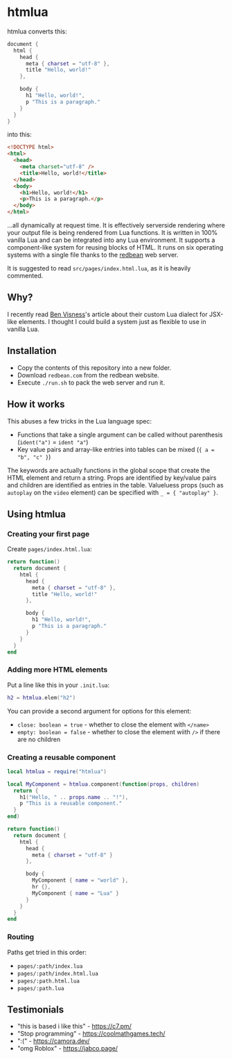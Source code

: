 # htmlua

htmlua converts this:

```lua
document {
  html {
    head {
      meta { charset = "utf-8" },
      title "Hello, world!"
    },

    body {
      h1 "Hello, world!",
      p "This is a paragraph."
    }
  }
}
```

into this:

```html
<!DOCTYPE html>
<html>
  <head>
    <meta charset="utf-8" />
    <title>Hello, world!</title>
  </head>
  <body>
    <h1>Hello, world!</h1>
    <p>This is a paragraph.</p>
  </body>
</html>
```

...all dynamically at request time. It is effectively serverside rendering where your output file is being rendered from Lua functions. It is written in 100% vanilla Lua and can be integrated into any Lua environment. It supports a component-like system for reusing blocks of HTML. It runs on six operating systems with a single file thanks to the [redbean](https://redbean.dev/) web server.

It is suggested to read `src/pages/index.html.lua`, as it is heavily commented.

## Why?

I recently read [Ben Visness](https://bvisness.me/luax/)'s article about their custom Lua dialect for JSX-like elements. I thought I could build a system just as flexible to use in vanilla Lua.

## Installation

- Copy the contents of this repository into a new folder.
- Download `redbean.com` from the redbean website.
- Execute `./run.sh` to pack the web server and run it.

## How it works

This abuses a few tricks in the Lua language spec:

- Functions that take a single argument can be called without parenthesis (`ident("a")` = `ident "a"`)
- Key value pairs and array-like entries into tables can be mixed (`{ a = "b", "c" }`)

The keywords are actually functions in the global scope that create the HTML element and return a string. Props are identified by key/value pairs and children are identified as entries in the table. Valueluess props (such as `autoplay` on the `video` element) can be specified with `_ = { "autoplay" }`.

## Using htmlua

### Creating your first page

Create `pages/index.html.lua`:

```lua
return function()
  return document {
    html {
      head {
        meta { charset = "utf-8" },
        title "Hello, world!"
      },

      body {
        h1 "Hello, world!",
        p "This is a paragraph."
      }
    }
  }
end
```

### Adding more HTML elements

Put a line like this in your `.init.lua`:

```lua
h2 = htmlua.elem("h2")
```

You can provide a second argument for options for this element:

- `close: boolean = true` - whether to close the element with `</name>`
- `empty: boolean = false` - whether to close the element wiith `/>` if there are no children

### Creating a reusable component

```lua
local htmlua = require("htmlua")

local MyComponent = htmlua.component(function(props, children)
  return {
    h1("Hello, " .. props.name .. "!"),
    p "This is a reusable component."
  }
end)

return function()
  return document {
    html {
      head {
        meta { charset = "utf-8" }
      },

      body {
        MyComponent { name = "world" },
        hr {},
        MyComponent { name = "Lua" }
      }
    }
  }
end
```

### Routing

Paths get tried in this order:

- `pages/:path/index.lua`
- `pages/:path/index.html.lua`
- `pages/:path.html.lua`
- `pages/:path.lua`

## Testimonials

- "this is based i like this" - <https://c7.pm/>
- "Stop programming" - <https://coolmathgames.tech/>
- ":(" - <https://camora.dev/>
- "omg Roblox" - <https://jabco.page/>
